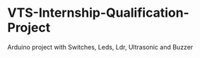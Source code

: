 # VTS-Internship-Qualification-Project
Arduino project with Switches, Leds, Ldr, Ultrasonic and Buzzer

